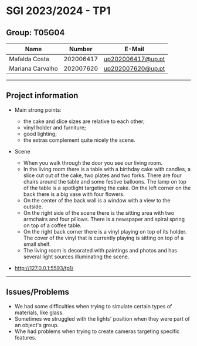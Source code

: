 # SGI 2023/2024 - TP1

## Group: T05G04

| Name             | Number    | E-Mail             |
| ---------------- | --------- | ------------------ |
| Mafalda Costa    | 202006417 | up202006417@up.pt  |
| Mariana Carvalho | 202007620 | up202007620@up.pt  |

----
## Project information

- Main strong points:
  - the cake and slice sizes are relative to each other;
  - vinyl holder and furniture;
  - good lighting;
  - the extras complement quite nicely the scene.

- Scene
  - When you walk through the door you see our living room.
  - In the living room there is a table with a birthday cake with candles, a slice cut out of the cake, two plates and two forks. There are four chairs around the table and some festive balloons. The lamp on top of the table is a spotlight targeting the cake. On the left corner on the back there is a big vase with four flowers. 
  - On the center of the back wall is a window with a view to the outside.
  - On the right side of the scene there is the sitting area with two armchairs and four pillows. There is a newspaper and spiral spring on top of a coffee table.
  - On the right back corner there is a vinyl playing on top of its holder. The cover of the vinyl that is currently playing is sitting on top of a small shelf.
  - The living room is decorated with paintings and photos and has several light sources illuminating the scene. 
  
- http://127.0.0.1:5593/tp1/

----
## Issues/Problems

- We had some difficulties when trying to simulate certain types of materials, like glass.
- Sometimes we struggled with the lights' position when they were part of an object's group.
- Whe had problems when trying to create cameras targeting specific features.
